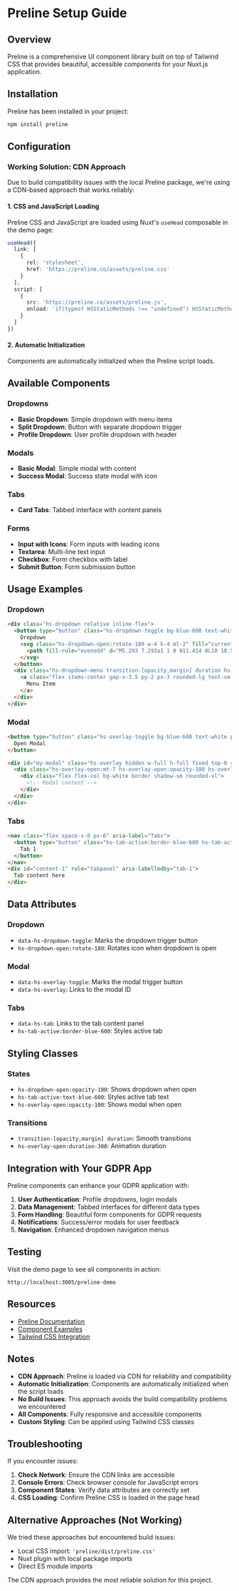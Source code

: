# Preline Setup Guide

## Overview
Preline is a comprehensive UI component library built on top of Tailwind CSS that provides beautiful, accessible components for your Nuxt.js application.

## Installation
Preline has been installed in your project:

```bash
npm install preline
```

## Configuration

### Working Solution: CDN Approach
Due to build compatibility issues with the local Preline package, we're using a CDN-based approach that works reliably:

#### 1. CSS and JavaScript Loading
Preline CSS and JavaScript are loaded using Nuxt's `useHead` composable in the demo page:

```typescript
useHead({
  link: [
    {
      rel: 'stylesheet',
      href: 'https://preline.co/assets/preline.css'
    }
  ],
  script: [
    {
      src: 'https://preline.co/assets/preline.js',
      onload: 'if(typeof HSStaticMethods !== "undefined") HSStaticMethods.autoInit()'
    }
  ]
})
```

#### 2. Automatic Initialization
Components are automatically initialized when the Preline script loads.

## Available Components

### Dropdowns
- **Basic Dropdown**: Simple dropdown with menu items
- **Split Dropdown**: Button with separate dropdown trigger
- **Profile Dropdown**: User profile dropdown with header

### Modals
- **Basic Modal**: Simple modal with content
- **Success Modal**: Success state modal with icon

### Tabs
- **Card Tabs**: Tabbed interface with content panels

### Forms
- **Input with Icons**: Form inputs with leading icons
- **Textarea**: Multi-line text input
- **Checkbox**: Form checkbox with label
- **Submit Button**: Form submission button

## Usage Examples

### Dropdown
```html
<div class="hs-dropdown relative inline-flex">
  <button type="button" class="hs-dropdown-toggle bg-blue-600 text-white px-4 py-2 rounded-lg">
    Dropdown
    <svg class="hs-dropdown-open:rotate-180 w-4 h-4 ml-2" fill="currentColor" viewBox="0 0 20 20">
      <path fill-rule="evenodd" d="M5.293 7.293a1 1 0 011.414 0L10 10.586l3.293-3.293a1 1 0 111.414 1.414l-4 4a1 1 0 01-1.414 0l-4-4a1 1 0 010-1.414z" clip-rule="evenodd"></path>
    </svg>
  </button>
  <div class="hs-dropdown-menu transition-[opacity,margin] duration hs-dropdown-open:opacity-100 opacity-0 hidden bg-white shadow-lg rounded-lg p-2 mt-2 min-w-[15rem]">
    <a class="flex items-center gap-x-3.5 py-2 px-3 rounded-lg text-sm text-gray-700 hover:bg-gray-100" href="#">
      Menu Item
    </a>
  </div>
</div>
```

### Modal
```html
<button type="button" class="hs-overlay-toggle bg-blue-600 text-white px-4 py-2 rounded-lg" data-hs-overlay="#my-modal">
  Open Modal
</button>

<div id="my-modal" class="hs-overlay hidden w-full h-full fixed top-0 start-0 z-[80] overflow-x-hidden overflow-y-auto">
  <div class="hs-overlay-open:mt-7 hs-overlay-open:opacity-100 hs-overlay-open:duration-300 mt-0 opacity-0 ease-out transition-all sm:max-w-lg sm:w-full m-3 sm:mx-auto">
    <div class="flex flex-col bg-white border shadow-sm rounded-xl">
      <!-- Modal content -->
    </div>
  </div>
</div>
```

### Tabs
```html
<nav class="flex space-x-8 px-6" aria-label="Tabs">
  <button type="button" class="hs-tab-active:border-blue-600 hs-tab-active:text-blue-600 py-4 px-1 inline-flex items-center gap-2 border-b-2 font-medium text-sm" id="tab-1" data-hs-tab="#content-1" aria-controls="content-1" role="tab">
    Tab 1
  </button>
</nav>
<div id="content-1" role="tabpanel" aria-labelledby="tab-1">
  Tab content here
</div>
```

## Data Attributes

### Dropdown
- `data-hs-dropdown-toggle`: Marks the dropdown trigger button
- `hs-dropdown-open:rotate-180`: Rotates icon when dropdown is open

### Modal
- `data-hs-overlay-toggle`: Marks the modal trigger button
- `data-hs-overlay`: Links to the modal ID

### Tabs
- `data-hs-tab`: Links to the tab content panel
- `hs-tab-active:border-blue-600`: Styles active tab

## Styling Classes

### States
- `hs-dropdown-open:opacity-100`: Shows dropdown when open
- `hs-tab-active:text-blue-600`: Styles active tab text
- `hs-overlay-open:opacity-100`: Shows modal when open

### Transitions
- `transition-[opacity,margin] duration`: Smooth transitions
- `hs-overlay-open:duration-300`: Animation duration

## Integration with Your GDPR App

Preline components can enhance your GDPR application with:

1. **User Authentication**: Profile dropdowns, login modals
2. **Data Management**: Tabbed interfaces for different data types
3. **Form Handling**: Beautiful form components for GDPR requests
4. **Notifications**: Success/error modals for user feedback
5. **Navigation**: Enhanced dropdown navigation menus

## Testing

Visit the demo page to see all components in action:
```
http://localhost:3005/preline-demo
```

## Resources

- [Preline Documentation](https://preline.co/docs/)
- [Component Examples](https://preline.co/docs/components.html)
- [Tailwind CSS Integration](https://preline.co/docs/getting-started.html)

## Notes

- **CDN Approach**: Preline is loaded via CDN for reliability and compatibility
- **Automatic Initialization**: Components are automatically initialized when the script loads
- **No Build Issues**: This approach avoids the build compatibility problems we encountered
- **All Components**: Fully responsive and accessible components
- **Custom Styling**: Can be applied using Tailwind CSS classes

## Troubleshooting

If you encounter issues:

1. **Check Network**: Ensure the CDN links are accessible
2. **Console Errors**: Check browser console for JavaScript errors
3. **Component States**: Verify data attributes are correctly set
4. **CSS Loading**: Confirm Preline CSS is loaded in the page head

## Alternative Approaches (Not Working)

We tried these approaches but encountered build issues:
- Local CSS import: `'preline/dist/preline.css'`
- Nuxt plugin with local package imports
- Direct ES module imports

The CDN approach provides the most reliable solution for this project. 